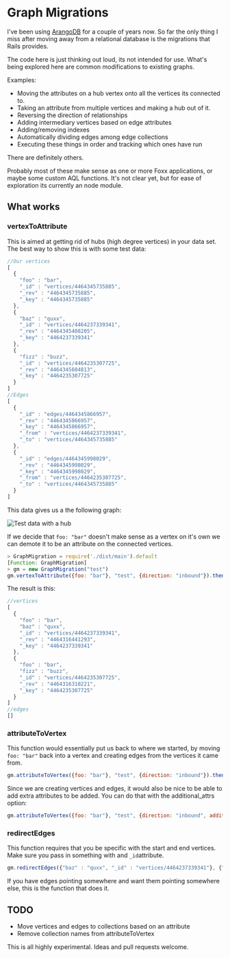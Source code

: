 # Graph Migrations

I've been using [ArangoDB](https://www.arangodb.com) for a couple of
years now. So far the only thing I miss after moving away from a
relational database is the migrations that Rails provides.

The code here is just thinking out loud, its not intended for use.
What's being explored here are common modifications to existing graphs.

Examples:
* Moving the attributes on a hub vertex onto all the vertices its connected to.
* Taking an attribute from multiple vertices and making a hub out of it.
* Reversing the direction of relationships
* Adding intermediary vertices based on edge attributes
* Adding/removing indexes
* Automatically dividing edges among edge collections
* Executing these things in order and tracking which ones have run

There are definitely others.

Probably most of these make sense as one or more Foxx applications, or
maybe some custom AQL functions. It's not clear yet, but for ease of
exploration its currently an node module.

## What works

### vertexToAttribute

This is aimed at getting rid of hubs (high degree vertices) in your data set.
The best way to show this is with some test data:

```javascript
//Our vertices
[
  {
    "foo" : "bar",
    "_id" : "vertices/4464345735885",
    "_rev" : "4464345735885",
    "_key" : "4464345735885"
  },
  {
    "baz" : "quxx",
    "_id" : "vertices/4464237339341",
    "_rev" : "4464345408205",
    "_key" : "4464237339341"
  },
  {
    "fizz" : "buzz",
    "_id" : "vertices/4464235307725",
    "_rev" : "4464345604813",
    "_key" : "4464235307725"
  }
]
//Edges
[
  {
    "_id" : "edges/4464345866957",
    "_rev" : "4464345866957",
    "_key" : "4464345866957",
    "_from" : "vertices/4464237339341",
    "_to" : "vertices/4464345735885"
  },
  {
    "_id" : "edges/4464345998029",
    "_rev" : "4464345998029",
    "_key" : "4464345998029",
    "_from" : "vertices/4464235307725",
    "_to" : "vertices/4464345735885"
  }
]
```
This data gives us a the following graph:

![Test data with a hub](https://mikewilliamson.files.wordpress.com/2016/04/hub_example.png)

If we decide that `foo: "bar"` doesn't make sense as a vertex on it's own we can demote it to be an attribute on the connected vertices.

```javascript
> GraphMigration = require('./dist/main').default
[Function: GraphMigration]
> gm = new GraphMigration("test")
gm.vertexToAttribute({foo: "bar"}, "test", {direction: "inbound"}).then(function(){ console.log("done") })
```

The result is this:

```javascript
//vertices
[
  {
    "foo" : "bar",
    "baz" : "quxx",
    "_id" : "vertices/4464237339341",
    "_rev" : "4464316441293",
    "_key" : "4464237339341"
  },
  {
    "foo" : "bar",
    "fizz" : "buzz",
    "_id" : "vertices/4464235307725",
    "_rev" : "4464316310221",
    "_key" : "4464235307725"
  }
]
//edges
[]
```

### attributeToVertex

This function would essentially put us back to where we started, by moving
`foo: "bar"` back into a vertex and creating edges from the vertices it came
from.

```javascript
gm.attributeToVertex({foo: "bar"}, "test", {direction: "inbound"}).then(function(){ console.log("done") })
```

Since we are creating vertices and edges, it would also be nice to
be able to add extra attributes to be added. You can do that with the
additional_attrs option:

```javascript
gm.attributeToVertex({foo: "bar"}, "test", {direction: "inbound", additional_attrs: {vertex: {asdf: "qwerty"}, edge: {type: "useless"}}}).then(function(){ console.log("done") })
```

### redirectEdges

This function requires that you be specific with the start and end vertices. Make sure you pass in something with and `_id`attribute.

```javascript
gm.redirectEdges({"baz" : "quxx", "_id" : "vertices/4464237339341"}, {"fizz": "buzz", "_id" : "vertices/4464235307725"}, "test", {direction: "inbound"})
```
If you have edges pointing somewhere and want them pointing somewhere
else, this is the function that does it.

## TODO

* Move vertices and edges to collections based on an attribute
* Remove collection names from attributeToVertex

This is all highly experimental.
Ideas and pull requests welcome.
